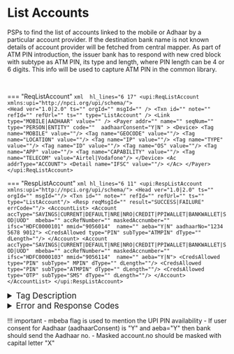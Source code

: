# **List Accounts**
PSPs to find the list of accounts linked to the mobile or Adhaar by a particular account
provider. If the destination bank name is not known details of account provider will be
fetched from central mapper.
As part of ATM PIN introduction, the issuer bank has to respond with new cred block with
subtype as ATM PIN, its type and length, where PIN length can be 4 or 6 digits. This info
will be used to capture ATM PIN in the common library.

<br />

=== "ReqListAccount"
    ```xml  hl_lines="6 17"
    <upi:ReqListAccount xmlns:upi="http://npci.org/upi/schema/">                                                            
        <Head ver="1.0|2.0" ts="" orgId="" msgId="" />
        <Txn id="" note="" refId="" refUrl="" ts="" type="ListAccount" />
        <Link type="MOBILE|AADHAAR" value="" />
        <Payer addr="" name="" seqNum="" type="PERSON|ENTITY" code="" 
               aadhaarConsent="Y|N" >
            <Device>
                <Tag name="MOBILE" value=""/>
                <Tag name="GEOCODE" value=""/>
                <Tag name="LOCATION" value=""/>
                <Tag name="IP" value=""/>
                <Tag name="TYPE" value=""/>
                <Tag name="ID" value=""/>
                <Tag name="OS" value=""/>
                <Tag name="APP" value=""/>
                <Tag name="CAPABILITY" value=""/>
                <Tag name="TELECOM" value="Airtel|Vodafone"/>
            </Device>
            <Ac addrType="ACCOUNT">
                <Detail name="IFSC" value=""/>
            </Ac>
        </Payer>
    </upi:ReqListAccount>
    ```

=== "RespListAccount"
    ```xml hl_lines="6 11"
    <upi:RespListAccount xmlns:upi="http://npci.org/upi/schema/">
        <Head ver="1.0|2.0" ts="" orgId="" msgId=""/>
        <Txn id="" note="" refId="" refUrl="" ts="" type="ListAccount"/>
        <Resp reqMsgId="" result="SUCCESS|FAILURE" errCode=""/>
        <AccountList>
            <Account accType="SAVINGS|CURRENT|DEFAULT|NRE|NRO|CREDIT|PPIWALLET|BANKWALLET|SOD|UOD" 
                     mbeba="" accRefNumber="" maskedAccnumber="" ifsc="HDFC0000101" mmid="9056014" 
                     name="" aeba="Y|N" aadhaarNo="1234 5678 9012">
                <CredsAllowed type="PIN" subType="ATMPIN" dType="" dLength=""/>
            </Account>
            <Account accType="SAVINGS|CURRENT|DEFAULT|NRE|NRO|CREDIT|PPIWALLET|BANKWALLET|SOD|UOD" 
                     mbeba="" accRefNumber="" maskedAccnumber="" ifsc="HDFC0000103" mmid="9056114" 
                     name="" aeba="Y|N">
                <CredsAllowed type="PIN" subType=" MPIN" dType="" dLength=""/>
                <CredsAllowed type="PIN" subType="ATMPIN" dType="" dLength=""/>
                <CredsAllowed type="OTP" subType="SMS" dType="" dLength=""/>
            </Account>
        </AccountList>
    </upi:RespListAccount>
    ```

<details><summary style="font-size:14pt">Tag Description</summary>
    <table>
        <tr><th style="background-color:DodgerBlue">Tag Num</th><th style="background-color:DodgerBlue">Message Item</th><th style="background-color:DodgerBlue">XML Tag</th><th style="background-color:DodgerBlue">Occurrence</th></tr>
        <tr><td>24.1</td><td>Linked account list</td><td>&lt;Link&gt;</td><td>1..1</td></tr>
        <tr><td>24.1.2</td><td>Account linkage to Mobile/Aadhaar </td><td>type</td><td>1..1</td></tr>
        <tr><td>24.1.3</td><td>Mobile or Aadhaar Number</td><td>value</td><td>1..1</td></tr>
        <tr><td><mark>24.1.4</mark></td><td><mark>Aadhaar Consent</mark></td><td><mark>aadhaarConsent</mark></td><td><mark>1..1</mark></td></tr>
        <tr><td><mark>24.1.5</mark></td><td><mark>TELECOM Operator</mark></td><td><mark>value</mark></td><td><mark>1..n</mark></td></tr>
    </table>
</details>

<details><summary style="font-size:14pt">Error and Response Codes</summary>
<table cellpadding=".5px">
    <tr><th style="background-color:DodgerBlue">Error Code</th><th style="background-color:DodgerBlue">Message Details</th><th style="background-color:DodgerBlue">Element/Tag</th><th style="background-color:DodgerBlue">Attribute</th></tr>
    <tr><td>U17</td><td>PSP IS NOT REGISTERED</td><td>&lt;Head/&gt;</td><td>orgId </td></tr>
    <tr><td>U52</td><td>PSP ORGID NOT FOUND</td><td>&lt;Head/&gt;</td><td>orgId </td></tr>
    <tr><td>Z02</td><td>VER NUMERIC/DECIMAL MIN LENGTH 1 MAX LENGTH 6</td><td>&lt;Head/&gt;</td><td>ver </td></tr>
    <tr><td>Z03</td><td>TS MUST BE ISO_ZONE FORMAT</td><td>&lt;Head/&gt;</td><td>ts </td></tr>
    <tr><td>Z06</td><td>MSGID MUST BE PRESENT MAXLENGTH 35</td><td>&lt;Head/&gt;</td><td>msgId </td></tr>
    <tr><td>P01</td><td>PAYER NOT PRESENT</td><td>&lt;Payer/&gt;</td><td></td></tr>
    <tr><td>P02</td><td>PAYER.ADDR MUST BE VALID VPA MAXLENGTH 255</td><td></td><td>addr</td></tr>
    <tr><td>P03</td><td>PAYER.NAME ALPHANUMERIC MINLEGTH 1 MAXLENGTH 99</td><td></td><td>name</td></tr>
    <tr><td>P04</td><td>PAYER.SEQNUM NUMERIC MINLEGTH 1 MAXLENGTH 3</td><td></td><td>seqNum</td></tr>
    <tr><td>P05</td><td>PAYER.TYPE MUST BE PRESENT/VALID</td><td></td><td>type</td></tr>
    <tr><td>P06</td><td>PAYER.CODE NUMERIC OF LENGTH 4</td><td></td><td>code</td></tr>
    <tr><td><mark>P09</mark></td><td><mark>PAYER.AADHAARCONSENT MUST BE PRESENT</mark></td><td></td><td><mark>aadhaarConsent</mark></td></tr>
    <tr><td>Y01</td><td>LINK NOT PRESENT</td><td>&lt;Link/&gt;</td><td></td></tr>
    <tr><td>Y02</td><td>LINK.TYPE MUST BE PRESENT/VALID</td><td></td><td>type</td></tr>
    <tr><td>Y03</td><td>LINK.VALUE MUST BE PRESENT/VALID</td><td></td><td>value</td></tr>
</table>
</details>

!!! important
    - mbeba flag is used to mention the UPI PIN availability
    - If user consent for Aadhaar (aadhaarConsent) is "Y" and aeba="Y" then bank should send the Aadhaar no. 
    - Masked account.no should be masked with capital letter "X"

